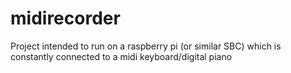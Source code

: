 # midirecorder

Project intended to run on a raspberry pi (or similar SBC) which is constantly connected to a midi keyboard/digital piano
